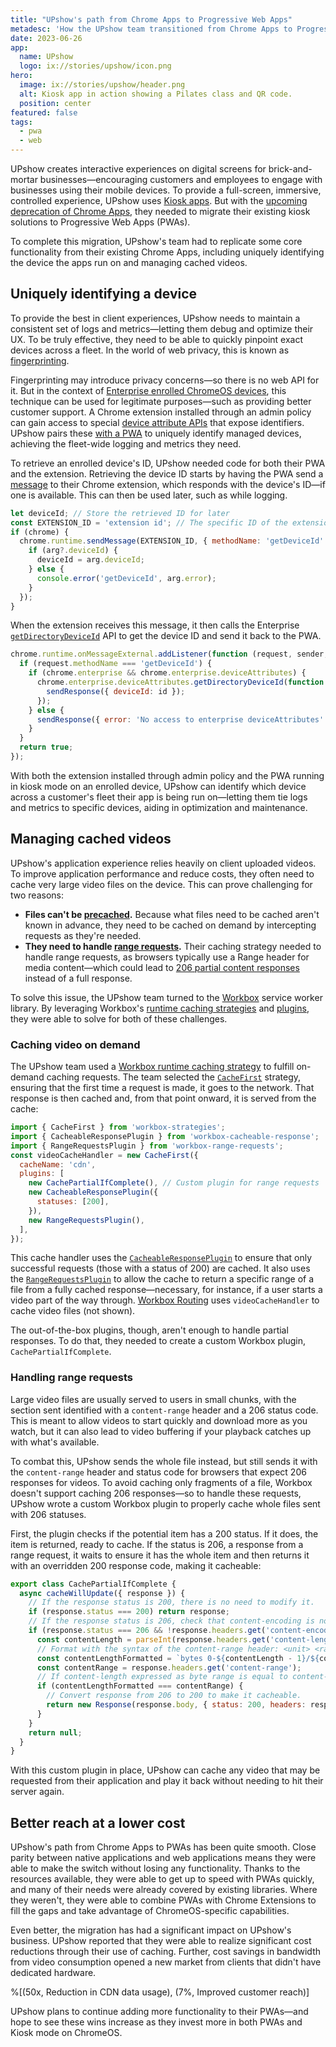 ```yaml
---
title: "UPshow's path from Chrome Apps to Progressive Web Apps"
metadesc: 'How the UPshow team transitioned from Chrome Apps to Progressive Web Apps—and what they learned along the way.'
date: 2023-06-26
app:
  name: UPshow
  logo: ix://stories/upshow/icon.png
hero:
  image: ix://stories/upshow/header.png
  alt: Kiosk app in action showing a Pilates class and QR code.
  position: center
featured: false
tags:
  - pwa
  - web
---
```


UPshow creates interactive experiences on digital screens for brick-and-mortar businesses—encouraging customers and employees to engage with businesses using their mobile devices. To provide a full-screen, immersive, controlled experience, UPshow uses [Kiosk apps](/{{locale.code}}/kiosk). But with the [upcoming deprecation of Chrome Apps](https://blog.chromium.org/2020/01/moving-forward-from-chrome-apps.html), they needed to migrate their existing kiosk solutions to Progressive Web Apps (PWAs).

To complete this migration, UPshow's team had to replicate some core functionality from their existing Chrome Apps, including uniquely identifying the device the apps run on and managing cached videos.

## Uniquely identifying a device

To provide the best in client experiences, UPshow needs to maintain a consistent set of logs and metrics—letting them debug and optimize their UX. To be truly effective, they need to be able to quickly pinpoint exact devices across a fleet. In the world of web privacy, this is known as [fingerprinting](https://web.dev/learn/privacy/fingerprinting/).

Fingerprinting may introduce privacy concerns—so there is no web API for it. But in the context of [Enterprise enrolled ChromeOS devices](https://chromeenterprise.google/), this technique can be used for legitimate purposes—such as providing better customer support. A Chrome extension installed through an admin policy can gain access to special [device attribute APIs](https://developer.chrome.com/docs/extensions/reference/enterprise_deviceAttributes/) that expose identifiers. UPshow pairs these [with a PWA](/{{locale.code}}/kiosk/connecting-an-extension-from-a-kiosk-pwa) to uniquely identify managed devices, achieving the fleet-wide logging and metrics they need.

To retrieve an enrolled device's ID, UPshow needed code for both their PWA and the extension. Retrieving the device ID starts by having the PWA send a [message](https://developer.chrome.com/docs/extensions/mv3/messaging/) to their Chrome extension, which responds with the device's ID—if one is available. This can then be used later, such as while logging.

```javascript {title="Javascript" .code-figure}
let deviceId; // Store the retrieved ID for later
const EXTENSION_ID = 'extension id'; // The specific ID of the extension to message
if (chrome) {
  chrome.runtime.sendMessage(EXTENSION_ID, { methodName: 'getDeviceId' }, function (arg) {
    if (arg?.deviceId) {
      deviceId = arg.deviceId;
    } else {
      console.error('getDeviceId', arg.error);
    }
  });
}
```

When the extension receives this message, it then calls the Enterprise [`getDirectoryDeviceId`](https://developer.chrome.com/docs/extensions/reference/enterprise_deviceAttributes/#method-getDirectoryDeviceId) API to get the device ID and send it back to the PWA.

```javascript {title="Javascript" .code-figure}
chrome.runtime.onMessageExternal.addListener(function (request, sender, sendResponse) {
  if (request.methodName === 'getDeviceId') {
    if (chrome.enterprise && chrome.enterprise.deviceAttributes) {
      chrome.enterprise.deviceAttributes.getDirectoryDeviceId(function (id) {
        sendResponse({ deviceId: id });
      });
    } else {
      sendResponse({ error: 'No access to enterprise deviceAttributes' });
    }
  }
  return true;
});
```

With both the extension installed through admin policy and the PWA running in kiosk mode on an enrolled device, UPshow can identify which device across a customer's fleet their app is being run on—letting them tie logs and metrics to specific devices, aiding in optimization and maintenance.

## Managing cached videos

UPshow's application experience relies heavily on client uploaded videos. To improve application performance and reduce costs, they often need to cache very large video files on the device. This can prove challenging for two reasons:

- **Files can't be [precached](https://web.dev/precache-with-workbox/).** Because what files need to be cached aren't known in advance, they need to be cached on demand by intercepting requests as they're needed.
- **They need to handle [range requests](https://developer.mozilla.org/en-US/docs/Web/HTTP/Headers/Range).** Their caching strategy needed to handle range requests, as browsers typically use a Range header for media content—which could lead to [206 partial content responses](https://developer.mozilla.org/en-US/docs/Web/HTTP/Status/206) instead of a full response.

To solve this issue, the UPshow team turned to the [Workbox](https://developer.chrome.com/docs/workbox/) service worker library. By leveraging Workbox's [runtime caching strategies](https://web.dev/runtime-caching-with-workbox/) and [plugins](https://developer.chrome.com/docs/workbox/using-plugins/), they were able to solve for both of these challenges.

### Caching video on demand

The UPshow team used a [Workbox runtime caching strategy](https://web.dev/runtime-caching-with-workbox/) to fulfill on-demand caching requests. The team selected the [`CacheFirst`](https://developer.chrome.com/docs/workbox/reference/workbox-strategies/#type-CacheFirst) strategy, ensuring that the first time a request is made, it goes to the network. That response is then cached and, from that point onward, it is served from the cache:

```javascript {title="Javascript" .code-figure}
import { CacheFirst } from 'workbox-strategies';
import { CacheableResponsePlugin } from 'workbox-cacheable-response';
import { RangeRequestsPlugin } from 'workbox-range-requests';
const videoCacheHandler = new CacheFirst({
  cacheName: 'cdn',
  plugins: [
    new CachePartialIfComplete(), // Custom plugin for range requests
    new CacheableResponsePlugin({
      statuses: [200],
    }),
    new RangeRequestsPlugin(),
  ],
});
```

This cache handler uses the [`CacheableResponsePlugin`](https://developer.chrome.com/docs/workbox/modules/workbox-cacheable-response/) to ensure that only successful requests (those with a status of 200) are cached. It also uses the [`RangeRequestsPlugin`](https://developer.chrome.com/docs/workbox/modules/workbox-range-request/) to allow the cache to return a specific range of a file from a fully cached response—necessary, for instance, if a user starts a video part of the way through. [Workbox Routing](https://developer.chrome.com/docs/workbox/modules/workbox-routing/) uses `videoCacheHandler` to cache video files (not shown).

The out-of-the-box plugins, though, aren't enough to handle partial responses. To do that, they needed to create a custom Workbox plugin, `CachePartialIfComplete`.

### Handling range requests

Large video files are usually served to users in small chunks, with the section sent identified with a `content-range` header and a 206 status code. This is meant to allow videos to start quickly and download more as you watch, but it can also lead to video buffering if your playback catches up with what's available.

To combat this, UPshow sends the whole file instead, but still sends it with the `content-range` header and status code for browsers that expect 206 responses for videos. To avoid caching only fragments of a file, Workbox doesn't support caching 206 responses—so to handle these requests, UPshow wrote a custom Workbox plugin to properly cache whole files sent with 206 statuses.

First, the plugin checks if the potential item has a 200 status. If it does, the item is returned, ready to cache. If the status is 206, a response from a range request, it waits to ensure it has the whole item and then returns it with an overridden 200 response code, making it cacheable:

```javascript {title="Javascript" .code-figure}
export class CachePartialIfComplete {
  async cacheWillUpdate({ response }) {
    // If the response status is 200, there is no need to modify it.
    if (response.status === 200) return response;
    // If the response status is 206, check that content-encoding is not set to make sure that the response is not compressed.
    if (response.status === 206 && !response.headers.get('content-encoding')) {
      const contentLength = parseInt(response.headers.get('content-length'));
      // Format with the syntax of the content-range header: <unit> <range-start>-<range-end>/<total-length>
      const contentLengthFormatted = `bytes 0-${contentLength - 1}/${contentLength}`;
      const contentRange = response.headers.get('content-range');
      // If content-length expressed as byte range is equal to content-range, then it is the full response
      if (contentLengthFormatted === contentRange) {
        // Convert response from 206 to 200 to make it cacheable.
        return new Response(response.body, { status: 200, headers: response.headers });
      }
    }
    return null;
  }
}
```

With this custom plugin in place, UPshow can cache any video that may be requested from their application and play it back without needing to hit their server again.

## Better reach at a lower cost

UPshow's path from Chrome Apps to PWAs has been quite smooth. Close parity between native applications and web applications means they were able to make the switch without losing any functionality. Thanks to the resources available, they were able to get up to speed with PWAs quickly, and many of their needs were already covered by existing libraries. Where they weren't, they were able to combine PWAs with Chrome Extensions to fill the gaps and take advantage of ChromeOS-specific capabilities.

Even better, the migration has had a significant impact on UPshow's business. UPshow reported that they were able to realize significant cost reductions through their use of caching. Further, cost savings in bandwidth from video consumption opened a new market from clients that didn't have dedicated hardware.

%[(50x, Reduction in CDN data usage), (7%, Improved customer reach)]

UPshow plans to continue adding more functionality to their PWAs—and hope to see these wins increase as they invest more in both PWAs and Kiosk mode on ChromeOS.
